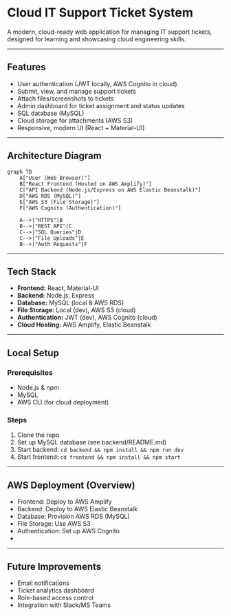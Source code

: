 # Cloud IT Support Ticket System

A modern, cloud-ready web application for managing IT support tickets, designed for learning and showcasing cloud engineering skills.

---

## Features
- User authentication (JWT locally, AWS Cognito in cloud)
- Submit, view, and manage support tickets
- Attach files/screenshots to tickets
- Admin dashboard for ticket assignment and status updates
- SQL database (MySQL)
- Cloud storage for attachments (AWS S3)
- Responsive, modern UI (React + Material-UI)

---

## Architecture Diagram

```mermaid
graph TD
    A["User (Web Browser)"]
    B["React Frontend (Hosted on AWS Amplify)"]
    C["API Backend (Node.js/Express on AWS Elastic Beanstalk)"]
    D["AWS RDS (MySQL)"]
    E["AWS S3 (File Storage)"]
    F["AWS Cognito (Authentication)"]

    A-->|"HTTPS"|B
    B-->|"REST API"|C
    C-->|"SQL Queries"|D
    C-->|"File Uploads"|E
    B-->|"Auth Requests"|F
```

---

## Tech Stack
- **Frontend:** React, Material-UI
- **Backend:** Node.js, Express
- **Database:** MySQL (local & AWS RDS)
- **File Storage:** Local (dev), AWS S3 (cloud)
- **Authentication:** JWT (dev), AWS Cognito (cloud)
- **Cloud Hosting:** AWS Amplify, Elastic Beanstalk

---

## Local Setup

### Prerequisites
- Node.js & npm
- MySQL
- AWS CLI (for cloud deployment)

### Steps
1. Clone the repo
2. Set up MySQL database (see backend/README.md)
3. Start backend: `cd backend && npm install && npm run dev`
4. Start frontend: `cd frontend && npm install && npm start`

---

## AWS Deployment (Overview)
- Frontend: Deploy to AWS Amplify
- Backend: Deploy to AWS Elastic Beanstalk
- Database: Provision AWS RDS (MySQL)
- File Storage: Use AWS S3
- Authentication: Set up AWS Cognito
- 
---

## Future Improvements
- Email notifications
- Ticket analytics dashboard
- Role-based access control
- Integration with Slack/MS Teams 
